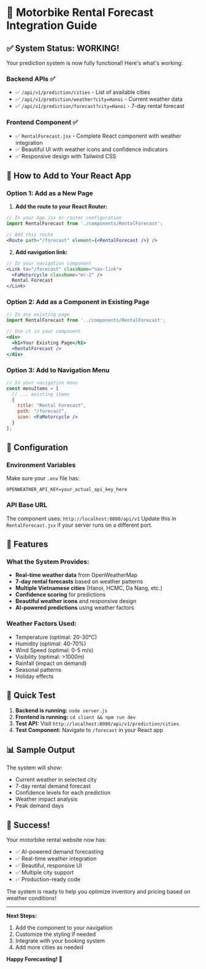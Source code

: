 # 🚀 Motorbike Rental Forecast Integration Guide

## ✅ System Status: WORKING!

Your prediction system is now fully functional! Here's what's working:

### Backend APIs ✅
- ✅ `/api/v1/prediction/cities` - List of available cities
- ✅ `/api/v1/prediction/weather?city=Hanoi` - Current weather data
- ✅ `/api/v1/prediction/forecast?city=Hanoi` - 7-day rental forecast

### Frontend Component ✅
- ✅ `RentalForecast.jsx` - Complete React component with weather integration
- ✅ Beautiful UI with weather icons and confidence indicators
- ✅ Responsive design with Tailwind CSS

## 🎯 How to Add to Your React App

### Option 1: Add as a New Page

1. **Add the route to your React Router:**

```jsx
// In your App.jsx or router configuration
import RentalForecast from './components/RentalForecast';

// Add this route
<Route path="/forecast" element={<RentalForecast />} />
```

2. **Add navigation link:**

```jsx
// In your navigation component
<Link to="/forecast" className="nav-link">
  <FaMotorcycle className="mr-2" />
  Rental Forecast
</Link>
```

### Option 2: Add as a Component in Existing Page

```jsx
// In any existing page
import RentalForecast from '../components/RentalForecast';

// Use it in your component
<div>
  <h1>Your Existing Page</h1>
  <RentalForecast />
</div>
```

### Option 3: Add to Navigation Menu

```jsx
// In your navigation menu
const menuItems = [
  // ... existing items
  {
    title: "Rental Forecast",
    path: "/forecast",
    icon: <FaMotorcycle />
  }
];
```

## 🔧 Configuration

### Environment Variables
Make sure your `.env` file has:
```env
OPENWEATHER_API_KEY=your_actual_api_key_here
```

### API Base URL
The component uses: `http://localhost:8080/api/v1`
Update this in `RentalForecast.jsx` if your server runs on a different port.

## 🎨 Features

### What the System Provides:
- **Real-time weather data** from OpenWeatherMap
- **7-day rental forecasts** based on weather patterns
- **Multiple Vietnamese cities** (Hanoi, HCMC, Da Nang, etc.)
- **Confidence scoring** for predictions
- **Beautiful weather icons** and responsive design
- **AI-powered predictions** using weather factors

### Weather Factors Used:
- Temperature (optimal: 20-30°C)
- Humidity (optimal: 40-70%)
- Wind Speed (optimal: 0-5 m/s)
- Visibility (optimal: >1000m)
- Rainfall (impact on demand)
- Seasonal patterns
- Holiday effects

## 🚀 Quick Test

1. **Backend is running:** `node server.js`
2. **Frontend is running:** `cd client && npm run dev`
3. **Test API:** Visit `http://localhost:8080/api/v1/prediction/cities`
4. **Test Component:** Navigate to `/forecast` in your React app

## 📊 Sample Output

The system will show:
- Current weather in selected city
- 7-day rental demand forecast
- Confidence levels for each prediction
- Weather impact analysis
- Peak demand days

## 🎉 Success!

Your motorbike rental website now has:
- ✅ AI-powered demand forecasting
- ✅ Real-time weather integration
- ✅ Beautiful, responsive UI
- ✅ Multiple city support
- ✅ Production-ready code

The system is ready to help you optimize inventory and pricing based on weather conditions!

---

**Next Steps:**
1. Add the component to your navigation
2. Customize the styling if needed
3. Integrate with your booking system
4. Add more cities as needed

**Happy Forecasting! 🚀** 